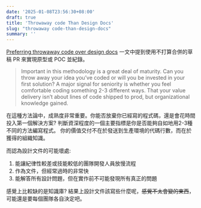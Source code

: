 ```yaml
---
date: '2025-01-08T23:56:30+08:00'
draft: true
title: 'Throwaway code Than Design Docs'
slug: "throwaway code-than-design-docs"
summary: ''
---
```

[Preferring throwaway code over design docs](https://softwaredoug.com/blog/2024/12/14/throwaway-prs-not-design-docs)
一文中提到使用不打算合併的草稿 PR 來實現原型或 POC 並紀錄。
> Important in this methodology is a great deal of maturity. Can you throw away your idea you’ve coded or will you be invested in your first solution? A major signal for seniority is whether you feel comfortable coding something 2-3 different ways. That your value delivery isn’t about lines of code shipped to prod, but organizational knowledge gained.

在這種方法論中，成熟度非常重要。你能否放棄你已經寫的程式碼，還是會花時間投入第一個解決方案?
判斷資深程度的一個主要指標是你是否能夠自如地用2-3種不同的方法編寫程式。
你的價值交付不在於發送到生產環境的代碼行數，而在於獲得的組織知識。

而認為設計文件的可能壞處:
1. 能讓紀律性較差或技能較低的團隊開發人員放慢流程
1. 作為文件，但經常過時的非常快
1. 能解答所有設計問題，但在實作前不可能發現所有真正的問題


感覺上比較缺的是知識庫?
結果上設計文件該寫些什麼呢，~~感覺不太會變的東西~~，可能還是要每個團隊各自決定吧。